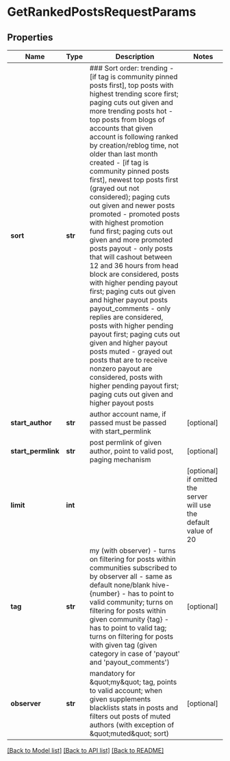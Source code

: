 # GetRankedPostsRequestParams

## Properties
Name | Type | Description | Notes
------------ | ------------- | ------------- | -------------
**sort** | **str** | ### Sort order: trending - [if tag is community pinned posts first], top posts with highest trending score first; paging cuts out given and more trending posts hot - top posts from blogs of accounts that given account is following ranked by creation/reblog time, not older than last month   created - [if tag is community pinned posts first], newest top posts first (grayed out not considered); paging cuts out given and newer posts promoted - promoted posts with highest promotion fund first; paging cuts out given and more promoted posts payout - only posts that will cashout between 12 and 36 hours from head block are considered, posts with higher pending payout first; paging cuts out given and higher payout posts payout_comments - only replies are considered, posts with higher pending payout first; paging cuts out given and higher payout posts muted - grayed out posts that are to receive nonzero payout are considered, posts with higher pending payout first; paging cuts out given and higher payout posts  | 
**start_author** | **str** | author account name, if passed must be passed with start_permlink | [optional] 
**start_permlink** | **str** | post permlink of given author, point to valid post, paging mechanism | [optional] 
**limit** | **int** |  | [optional]  if omitted the server will use the default value of 20
**tag** | **str** | my (with observer) - turns on filtering for posts within communities subscribed to by observer all - same as default none/blank hive-{number} - has to point to valid community; turns on filtering for posts within given community {tag} - has to point to valid tag; turns on filtering for posts with given tag (given category in case of &#39;payout&#39; and &#39;payout_comments&#39;)  | [optional] 
**observer** | **str** | mandatory for \&quot;my\&quot; tag, points to valid account; when given supplements blacklists stats in posts and filters out posts of muted authors (with exception of \&quot;muted\&quot; sort) | [optional] 

[[Back to Model list]](../README.md#documentation-for-models) [[Back to API list]](../README.md#documentation-for-api-endpoints) [[Back to README]](../README.md)


